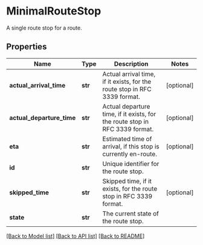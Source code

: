 # MinimalRouteStop

A single route stop for a route.
## Properties
Name | Type | Description | Notes
------------ | ------------- | ------------- | -------------
**actual_arrival_time** | **str** | Actual arrival time, if it exists, for the route stop in RFC 3339 format. | [optional] 
**actual_departure_time** | **str** | Actual departure time, if it exists, for the route stop in RFC 3339 format. | [optional] 
**eta** | **str** | Estimated time of arrival, if this stop is currently en-route. | [optional] 
**id** | **str** | Unique identifier for the route stop. | 
**skipped_time** | **str** | Skipped time, if it exists, for the route stop in RFC 3339 format. | [optional] 
**state** | **str** | The current state of the route stop. | 

[[Back to Model list]](../README.md#documentation-for-models) [[Back to API list]](../README.md#documentation-for-api-endpoints) [[Back to README]](../README.md)


